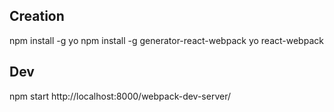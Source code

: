
## Creation

npm install -g yo
npm install -g generator-react-webpack
yo react-webpack

## Dev

npm start
http://localhost:8000/webpack-dev-server/
